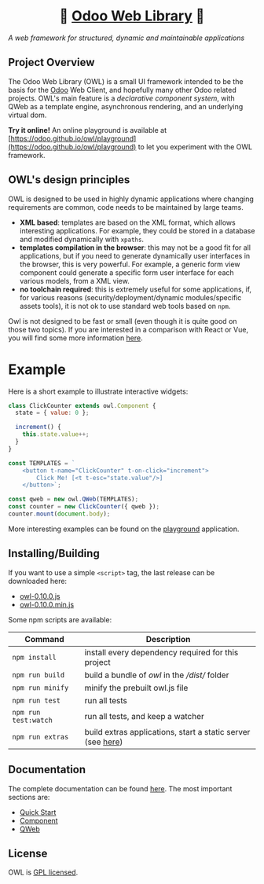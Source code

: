<h1 align="center">🦉 <a href="https://odoo.github.io/owl/">Odoo Web Library</a> 🦉</h1>

_A web framework for structured, dynamic and maintainable applications_

## Project Overview

The Odoo Web Library (OWL) is a small
UI framework intended to be the basis for the [Odoo](https://www.odoo.com/) Web Client, and hopefully many
other Odoo related projects. OWL's main feature is a _declarative component system_, with QWeb as a template engine, asynchronous rendering, and an underlying virtual dom.

**Try it online!** An online playground is available at [https://odoo.github.io/owl/playground](https://odoo.github.io/owl/playground) to let you experiment with the OWL framework.

## OWL's design principles

OWL is designed to be used in highly dynamic applications where changing
requirements are common, code needs to be maintained by large teams.

- **XML based**: templates are based on the XML format, which allows interesting
  applications. For example, they could be stored in a database and modified
  dynamically with `xpaths`.
- **templates compilation in the browser**: this may not be a good fit for all
  applications, but if you need to generate dynamically user interfaces in the
  browser, this is very powerful. For example, a generic form view component
  could generate a specific form user interface for each various models, from a XML view.
- **no toolchain required**: this is extremely useful for some applications, if,
  for various reasons (security/deployment/dynamic modules/specific assets tools),
  it is not ok to use standard web tools based on `npm`.

Owl is not designed to be fast or small (even though it is quite good on those
two topics). If you are interested in a comparison with React or Vue, you will
find some more information [here](doc/comparison.md).

# Example

Here is a short example to illustrate interactive widgets:

```javascript
class ClickCounter extends owl.Component {
  state = { value: 0 };

  increment() {
    this.state.value++;
  }
}

const TEMPLATES = `
    <button t-name="ClickCounter" t-on-click="increment">
        Click Me! [<t t-esc="state.value"/>]
    </button>`;

const qweb = new owl.QWeb(TEMPLATES);
const counter = new ClickCounter({ qweb });
counter.mount(document.body);
```

More interesting examples can be found on the [playground](https://odoo.github.io/owl/playground) application.

## Installing/Building

If you want to use a simple `<script>` tag, the last release can be downloaded here:

- [owl-0.10.0.js](https://github.com/odoo/owl/releases/download/v0.10.0/owl.js)
- [owl-0.10.0.min.js](https://github.com/odoo/owl/releases/download/v0.10.0/owl.min.js)

Some npm scripts are available:

| Command              | Description                                                                     |
| -------------------- | ------------------------------------------------------------------------------- |
| `npm install`        | install every dependency required for this project                              |
| `npm run build`      | build a bundle of _owl_ in the _/dist/_ folder                                  |
| `npm run minify`     | minify the prebuilt owl.js file                                                 |
| `npm run test`       | run all tests                                                                   |
| `npm run test:watch` | run all tests, and keep a watcher                                               |
| `npm run extras`     | build extras applications, start a static server (see [here](extras/readme.md)) |

## Documentation

The complete documentation can be found [here](doc/readme.md). The most important sections are:

- [Quick Start](doc/quick_start.md)
- [Component](doc/component.md)
- [QWeb](doc/qweb.md)

## License

OWL is [GPL licensed](./LICENSE).

